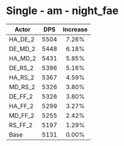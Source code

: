 # Single - am - night_fae
| Actor | DPS | Increase |
|---|:---:|:---:|
|HA_DE_2|5504|7.26%|
|DE_MD_2|5448|6.18%|
|HA_MD_2|5431|5.85%|
|DE_RS_2|5396|5.16%|
|HA_RS_2|5367|4.59%|
|MD_RS_2|5326|3.80%|
|DE_FF_2|5326|3.80%|
|HA_FF_2|5299|3.27%|
|MD_FF_2|5255|2.42%|
|RS_FF_2|5197|1.29%|
|Base|5131|0.00%|
